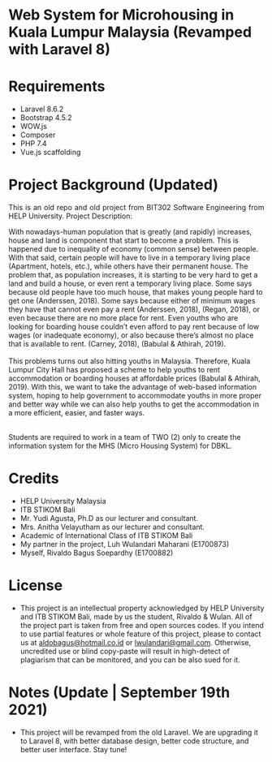 # Web System for Microhousing in Kuala Lumpur Malaysia (Revamped with Laravel 8)

Requirements
============
* Laravel 8.6.2
* Bootstrap 4.5.2
* WOW.js
* Composer
* PHP 7.4
* Vue.js scaffolding

Project Background (Updated)
============
<p align="justify">
This is an old repo and old project from BIT302 Software Engineering from HELP University.
Project Description:</br>

With nowadays-human population that is greatly (and rapidly) increases, house and land is component that start to become a problem. This is happened due to inequality of economy (common sense) between people. With that said, certain people will have to live in a temporary living place (Apartment, hotels, etc.), while others have their permanent house. The problem that, as population increases, it is starting to be very hard to get a land and build a house, or even rent a temporary living place. Some says because old people have too much house, that makes young people hard to get one (Anderssen, 2018). Some says because either of minimum wages they have that cannot even pay a rent (Anderssen, 2018), (Regan, 2018), or even because there are no more place for rent. Even youths who are looking for boarding house couldn’t even afford to pay rent because of low wages (or inadequate economy), or also because there’s almost no place that is available to rent. (Carney, 2018), (Babulal & Athirah, 2019).</br></br>
This problems turns out also hitting youths in Malaysia. Therefore, Kuala Lumpur City Hall has proposed a scheme to help youths to rent accommodation or boarding houses at affordable prices (Babulal & Athirah, 2019). With this, we want to take the advantage of web-based information system, hoping to help government to accommodate youths in more proper and better way while we can also help youths to get the accommodation in a more efficient, easier, and faster ways.  </br></br>

Students are required to work in a team of TWO (2) only to create the information system for the MHS (Micro Housing System) for DBKL.
</p>

Credits
=======

* HELP University Malaysia<br>
* ITB STIKOM Bali<br>
* Mr. Yudi Agusta, Ph.D as our lecturer and consultant.
* Mrs. Anitha Velayutham as our lecturer and consultant.
* Academic of International Class of ITB STIKOM Bali
* My partner in the project, Luh Wulandari Maharani (E1700873)
* Myself, Rivaldo Bagus Soepardhy (E1700882)

License
=======

* This project is an intellectual property acknowledged by HELP University and ITB STIKOM Bali, made by us the student, Rivaldo & Wulan. All of the project part is taken from free and open sources codes. If you intend to use partial features or whole feature of this project, please to contact us at aldobagus@hotmail.co.id or lwulandari@gmail.com. Otherwise, uncredited use or blind copy-paste will result in high-detect of plagiarism that can be monitored, and you can be also sued for it.</br>

Notes (Update | September 19th 2021)
=============================
* This project will be revamped from the old Laravel. We are upgrading it to Laravel 8, with better database design, better code structure, and better user interface. Stay tune!

